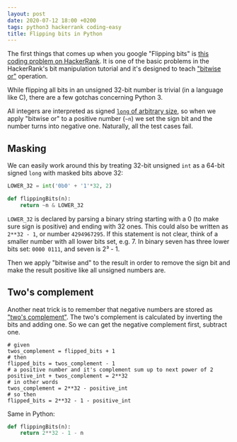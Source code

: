 ```yaml
---
layout: post
date: 2020-07-12 18:00 +0200
tags: python3 hackerrank coding-easy
title: Flipping bits in Python
---
```

The first things that comes up when you google "Flipping bits" is [this coding problem on HackerRank](https://www.hackerrank.com/challenges/flipping-bits/problem). 
It is one of the basic problems in the HackerRank's bit manipulation tutorial and it's designed to teach ["bitwise or"](https://en.wikipedia.org/wiki/Bitwise_operation#OR) operation.

While flipping all bits in an unsigned 32-bit number is trivial (in a language like C), there are a few gotchas concerning Python 3.

All integers are interpreted as signed [`long` of arbitrary size](https://docs.python.org/3.7/c-api/long.html#integer-objects), so when we apply "bitwise or" to a positive number (`~n`) we set the sign bit and the number turns into negative one. Naturally, all the test cases fail.

## Masking

We can easily work around this by treating 32-bit unsigned `int` as a 64-bit signed `long` with masked bits above 32:

```python
LOWER_32 = int('0b0' + '1'*32, 2)

def flippingBits(n):
    return ~n & LOWER_32
```

`LOWER_32` is declared by parsing a binary string starting with a 0 (to make sure sign is positive) and ending with 32 ones. 
This could also be written as `2**32 - 1`, or number `4294967295`. 
If this statement is not clear, think of a smaller number with all lower bits set, e.g. 7. 
In binary seven has three lower bits set: `0000 0111`, and seven is 2³ - 1.

Then we apply "bitwise and" to the result in order to remove the sign bit and make the result positive like all unsigned numbers are.

## Two's complement

Another neat trick is to remember that negative numbers are stored as ["two's complement"](https://en.wikipedia.org/wiki/Two%27s_complement). The two's complement is calculated by inverting the bits and adding one. So we can get the negative complement first, subtract one.

```
# given
twos_complement = flipped_bits + 1
# then
flipped_bits = twos_complement - 1
# a positive number and it's complement sum up to next power of 2
positive_int + twos_complement = 2**32
# in other words
twos_complement = 2**32 - positive_int
# so then
flipped_bits = 2**32 - 1 - positive_int
```

Same in Python: 
```python
def flippingBits(n):
    return 2**32 - 1 - n
```

